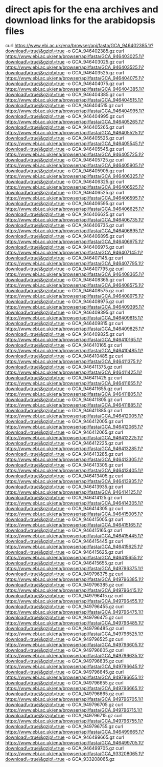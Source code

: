 # direct apis for the ena archives and download links for the arabidopsis files
curl https://www.ebi.ac.uk/ena/browser/api/fasta/GCA_946402385.1\?download\=true\&gzip\=true -o GCA_946402385.gz
curl https://www.ebi.ac.uk/ena/browser/api/fasta/GCA_946403025.1\?download\=true\&gzip\=true -o GCA_946403025.gz
curl https://www.ebi.ac.uk/ena/browser/api/fasta/GCA_946403525.1\?download\=true\&gzip\=true -o GCA_946403525.gz
curl https://www.ebi.ac.uk/ena/browser/api/fasta/GCA_946404075.1\?download\=true\&gzip\=true -o GCA_946404075.gz
curl https://www.ebi.ac.uk/ena/browser/api/fasta/GCA_946404385.1\?download\=true\&gzip\=true -o GCA_946404385.gz
curl https://www.ebi.ac.uk/ena/browser/api/fasta/GCA_946404515.1\?download\=true\&gzip\=true -o GCA_946404515.gz
curl https://www.ebi.ac.uk/ena/browser/api/fasta/GCA_946404995.1\?download\=true\&gzip\=true -o GCA_946404995.gz
curl https://www.ebi.ac.uk/ena/browser/api/fasta/GCA_946405265.1\?download\=true\&gzip\=true -o GCA_946405265.gz
curl https://www.ebi.ac.uk/ena/browser/api/fasta/GCA_946405525.1\?download\=true\&gzip\=true -o GCA_946405525.gz
curl https://www.ebi.ac.uk/ena/browser/api/fasta/GCA_946405545.1\?download\=true\&gzip\=true -o GCA_946405545.gz
curl https://www.ebi.ac.uk/ena/browser/api/fasta/GCA_946405725.1\?download\=true\&gzip\=true -o GCA_946405725.gz
curl https://www.ebi.ac.uk/ena/browser/api/fasta/GCA_946405905.1\?download\=true\&gzip\=true -o GCA_946405905.gz
curl https://www.ebi.ac.uk/ena/browser/api/fasta/GCA_946406325.1\?download\=true\&gzip\=true -o GCA_946406325.gz
curl https://www.ebi.ac.uk/ena/browser/api/fasta/GCA_946406525.1\?download\=true\&gzip\=true -o GCA_946406525.gz
curl https://www.ebi.ac.uk/ena/browser/api/fasta/GCA_946406595.1\?download\=true\&gzip\=true -o GCA_946406595.gz
curl https://www.ebi.ac.uk/ena/browser/api/fasta/GCA_946406625.1\?download\=true\&gzip\=true -o GCA_946406625.gz
curl https://www.ebi.ac.uk/ena/browser/api/fasta/GCA_946406735.1\?download\=true\&gzip\=true -o GCA_946406735.gz
curl https://www.ebi.ac.uk/ena/browser/api/fasta/GCA_946406895.1\?download\=true\&gzip\=true -o GCA_946406895.gz
curl https://www.ebi.ac.uk/ena/browser/api/fasta/GCA_946406975.1\?download\=true\&gzip\=true -o GCA_946406975.gz
curl https://www.ebi.ac.uk/ena/browser/api/fasta/GCA_946407145.1\?download\=true\&gzip\=true -o GCA_946407145.gz
curl https://www.ebi.ac.uk/ena/browser/api/fasta/GCA_946407795.1\?download\=true\&gzip\=true -o GCA_946407795.gz
curl https://www.ebi.ac.uk/ena/browser/api/fasta/GCA_946408365.1\?download\=true\&gzip\=true -o GCA_946408365.gz
curl https://www.ebi.ac.uk/ena/browser/api/fasta/GCA_946408575.1\?download\=true\&gzip\=true -o GCA_946408575.gz
curl https://www.ebi.ac.uk/ena/browser/api/fasta/GCA_946408975.1\?download\=true\&gzip\=true -o GCA_946408975.gz
curl https://www.ebi.ac.uk/ena/browser/api/fasta/GCA_946409395.1\?download\=true\&gzip\=true -o GCA_946409395.gz
curl https://www.ebi.ac.uk/ena/browser/api/fasta/GCA_946409815.1\?download\=true\&gzip\=true -o GCA_946409815.gz
curl https://www.ebi.ac.uk/ena/browser/api/fasta/GCA_946409825.1\?download\=true\&gzip\=true -o GCA_946409825.gz
curl https://www.ebi.ac.uk/ena/browser/api/fasta/GCA_946410165.1\?download\=true\&gzip\=true -o GCA_946410165.gz
curl https://www.ebi.ac.uk/ena/browser/api/fasta/GCA_946410485.1\?download\=true\&gzip\=true -o GCA_946410485.gz
curl https://www.ebi.ac.uk/ena/browser/api/fasta/GCA_946411375.1\?download\=true\&gzip\=true -o GCA_946411375.gz
curl https://www.ebi.ac.uk/ena/browser/api/fasta/GCA_946411425.1\?download\=true\&gzip\=true -o GCA_946411425.gz
curl https://www.ebi.ac.uk/ena/browser/api/fasta/GCA_946411655.1\?download\=true\&gzip\=true -o GCA_946411655.gz
curl https://www.ebi.ac.uk/ena/browser/api/fasta/GCA_946411805.1\?download\=true\&gzip\=true -o GCA_946411805.gz
curl https://www.ebi.ac.uk/ena/browser/api/fasta/GCA_946411885.1\?download\=true\&gzip\=true -o GCA_946411885.gz
curl https://www.ebi.ac.uk/ena/browser/api/fasta/GCA_946412005.1\?download\=true\&gzip\=true -o GCA_946412005.gz
curl https://www.ebi.ac.uk/ena/browser/api/fasta/GCA_946412065.1\?download\=true\&gzip\=true -o GCA_946412065.gz
curl https://www.ebi.ac.uk/ena/browser/api/fasta/GCA_946412225.1\?download\=true\&gzip\=true -o GCA_946412225.gz
curl https://www.ebi.ac.uk/ena/browser/api/fasta/GCA_946413285.1\?download\=true\&gzip\=true -o GCA_946413285.gz
curl https://www.ebi.ac.uk/ena/browser/api/fasta/GCA_946413305.1\?download\=true\&gzip\=true -o GCA_946413305.gz
curl https://www.ebi.ac.uk/ena/browser/api/fasta/GCA_946413405.1\?download\=true\&gzip\=true -o GCA_946413405.gz
curl https://www.ebi.ac.uk/ena/browser/api/fasta/GCA_946413935.1\?download\=true\&gzip\=true -o GCA_946413935.gz
curl https://www.ebi.ac.uk/ena/browser/api/fasta/GCA_946414125.1\?download\=true\&gzip\=true -o GCA_946414125.gz
curl https://www.ebi.ac.uk/ena/browser/api/fasta/GCA_946414305.1\?download\=true\&gzip\=true -o GCA_946414305.gz
curl https://www.ebi.ac.uk/ena/browser/api/fasta/GCA_946415005.1\?download\=true\&gzip\=true -o GCA_946415005.gz
curl https://www.ebi.ac.uk/ena/browser/api/fasta/GCA_946415165.1\?download\=true\&gzip\=true -o GCA_946415165.gz
curl https://www.ebi.ac.uk/ena/browser/api/fasta/GCA_946415445.1\?download\=true\&gzip\=true -o GCA_946415445.gz
curl https://www.ebi.ac.uk/ena/browser/api/fasta/GCA_946415625.1\?download\=true\&gzip\=true -o GCA_946415625.gz
curl https://www.ebi.ac.uk/ena/browser/api/fasta/GCA_946415655.1\?download\=true\&gzip\=true -o GCA_946415655.gz
curl https://www.ebi.ac.uk/ena/browser/api/fasta/GCA_949796375.1\?download\=true\&gzip\=true -o GCA_949796375.gz
curl https://www.ebi.ac.uk/ena/browser/api/fasta/GCA_949796385.1\?download\=true\&gzip\=true -o GCA_949796385.gz
curl https://www.ebi.ac.uk/ena/browser/api/fasta/GCA_949796415.1\?download\=true\&gzip\=true -o GCA_949796415.gz
curl https://www.ebi.ac.uk/ena/browser/api/fasta/GCA_949796455.1\?download\=true\&gzip\=true -o GCA_949796455.gz
curl https://www.ebi.ac.uk/ena/browser/api/fasta/GCA_949796475.1\?download\=true\&gzip\=true -o GCA_949796475.gz
curl https://www.ebi.ac.uk/ena/browser/api/fasta/GCA_949796485.1\?download\=true\&gzip\=true -o GCA_949796485.gz
curl https://www.ebi.ac.uk/ena/browser/api/fasta/GCA_949796525.1\?download\=true\&gzip\=true -o GCA_949796525.gz
curl https://www.ebi.ac.uk/ena/browser/api/fasta/GCA_949796605.1\?download\=true\&gzip\=true -o GCA_949796605.gz
curl https://www.ebi.ac.uk/ena/browser/api/fasta/GCA_949796635.1\?download\=true\&gzip\=true -o GCA_949796635.gz
curl https://www.ebi.ac.uk/ena/browser/api/fasta/GCA_949796645.1\?download\=true\&gzip\=true -o GCA_949796645.gz
curl https://www.ebi.ac.uk/ena/browser/api/fasta/GCA_949796655.1\?download\=true\&gzip\=true -o GCA_949796655.gz
curl https://www.ebi.ac.uk/ena/browser/api/fasta/GCA_949796665.1\?download\=true\&gzip\=true -o GCA_949796665.gz
curl https://www.ebi.ac.uk/ena/browser/api/fasta/GCA_949796705.1\?download\=true\&gzip\=true -o GCA_949796705.gz
curl https://www.ebi.ac.uk/ena/browser/api/fasta/GCA_949796715.1\?download\=true\&gzip\=true -o GCA_949796715.gz
curl https://www.ebi.ac.uk/ena/browser/api/fasta/GCA_949796755.1\?download\=true\&gzip\=true -o GCA_949796755.gz
curl https://www.ebi.ac.uk/ena/browser/api/fasta/GCA_946499665.1\?download\=true\&gzip\=true -o GCA_946499665.gz
curl https://www.ebi.ac.uk/ena/browser/api/fasta/GCA_946499705.1\?download\=true\&gzip\=true -o GCA_946499705.gz
curl https://www.ebi.ac.uk/ena/browser/api/fasta/GCA_933208065.1\?download\=true\&gzip\=true -o GCA_933208065.gz
